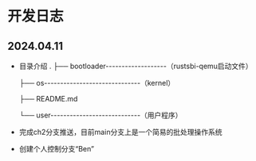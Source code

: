 # 开发日志

## 2024.04.11

- 目录介绍
    .
    ├── bootloader-------------------（rustsbi-qemu启动文件）

    ├── os------------------------------（kernel）

    ├── README.md

    └── user----------------------------（用户程序）
- 完成ch2分支推送，目前main分支上是一个简易的批处理操作系统
- 创建个人控制分支“Ben”
